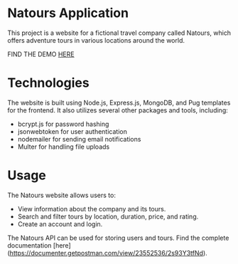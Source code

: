 # Natours Application

This project is a website for a fictional travel company called Natours, which offers adventure tours in various locations around the world.

FIND THE DEMO [HERE](https://natours-production-efab.up.railway.app/)

# Technologies

The website is built using Node.js, Express.js, MongoDB, and Pug templates for the frontend. It also utilizes several other packages and tools, including:

- bcrypt.js for password hashing
- jsonwebtoken for user authentication
- nodemailer for sending email notifications
- Multer for handling file uploads

# Usage

The Natours website allows users to:

- View information about the company and its tours.
- Search and filter tours by location, duration, price, and rating.
- Create an account and login.

The Natours API can be used for storing users and tours. Find the complete documentation [here] (https://documenter.getpostman.com/view/23552536/2s93Y3tfNd).
